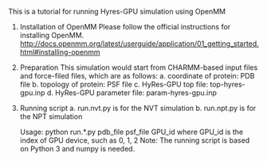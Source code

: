 This is a tutorial for running Hyres-GPU simulation using OpenMM

1. Installation of OpenMM
   Please follow the official instructions for installing OpenMM.
   http://docs.openmm.org/latest/userguide/application/01_getting_started.html#installing-openmm
   
2. Preparation
   This simulation would start from CHARMM-based input files and force-filed files, which are as follows:
   a. coordinate of protein: PDB file
   b. topology of protein: PSF file
   c. HyRes-GPU top file: top-hyres-gpu.inp
   d. HyRes-GPU parameter file: param-hyres-gpu.inp

3. Running script
   a. run.nvt.py is for the NVT simulation
   b. run.npt.py is for the NPT simulation
   
   Usage: python run.*.py pdb_file psf_file GPU_id
            where GPU_id is the index of GPU device, such as 0, 1, 2
   Note: The running script is based on Python 3 and numpy is needed.
   
